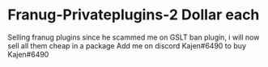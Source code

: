 # Franug-Privateplugins-2 Dollar each
Selling franug plugins since he scammed me on GSLT ban plugin, i will now sell all them cheap in a package
Add me on discord Kajen#6490 to buy Kajen#6490
